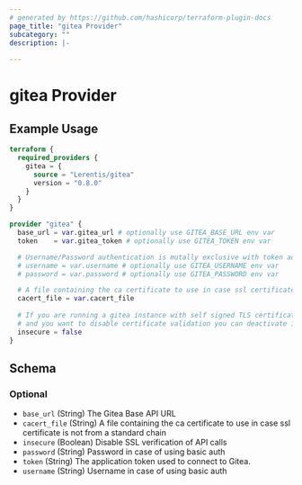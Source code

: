 ```yaml
---
# generated by https://github.com/hashicorp/terraform-plugin-docs
page_title: "gitea Provider"
subcategory: ""
description: |-
  
---
```


# gitea Provider



## Example Usage

```terraform
terraform {
  required_providers {
    gitea = {
      source = "Lerentis/gitea"
      version = "0.8.0"
    }
  }
}

provider "gitea" {
  base_url = var.gitea_url # optionally use GITEA_BASE_URL env var
  token    = var.gitea_token # optionally use GITEA_TOKEN env var

  # Username/Password authentication is mutally exclusive with token authentication
  # username = var.username # optionally use GITEA_USERNAME env var
  # password = var.password # optionally use GITEA_PASSWORD env var

  # A file containing the ca certificate to use in case ssl certificate is not from a standard chain
  cacert_file = var.cacert_file 
  
  # If you are running a gitea instance with self signed TLS certificates
  # and you want to disable certificate validation you can deactivate it with this flag
  insecure = false 
}
```

<!-- schema generated by tfplugindocs -->
## Schema

### Optional

- `base_url` (String) The Gitea Base API URL
- `cacert_file` (String) A file containing the ca certificate to use in case ssl certificate is not from a standard chain
- `insecure` (Boolean) Disable SSL verification of API calls
- `password` (String) Password in case of using basic auth
- `token` (String) The application token used to connect to Gitea.
- `username` (String) Username in case of using basic auth
